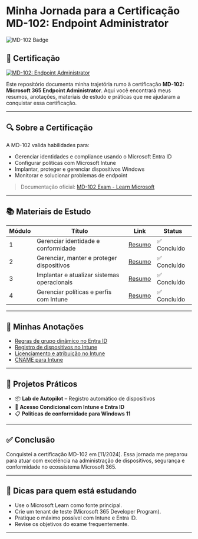 # Minha Jornada para a Certificação MD-102: Endpoint Administrator

![MD-102 Badge](https://img.shields.io/badge/Microsoft%20Certified-Endpoint%20Administrator-blue)

## 🏅 Certificação

[![MD-102: Endpoint Administrator](https://images.credly.com/size/340x340/images/[1D9B3F7D212FCBD0]/md-102.png)](https://www.credly.com/badges/[BCQE5D-85CE36])


Este repositório documenta minha trajetória rumo à certificação **MD-102: Microsoft 365 Endpoint Administrator**. Aqui você encontrará meus resumos, anotações, materiais de estudo e práticas que me ajudaram a conquistar essa certificação.

---

## 🔍 Sobre a Certificação

A MD-102 valida habilidades para:

- Gerenciar identidades e compliance usando o Microsoft Entra ID
- Configurar políticas com Microsoft Intune
- Implantar, proteger e gerenciar dispositivos Windows
- Monitorar e solucionar problemas de endpoint

> Documentação oficial: [MD-102 Exam - Learn Microsoft](https://learn.microsoft.com/en-us/certifications/exams/md-102/)

---

## 📚 Materiais de Estudo

| Módulo | Título | Link | Status |
|-------|--------|------|--------|
| 1 | Gerenciar identidade e conformidade | [Resumo](./resumos/modulo1.md) | ✅ Concluído |
| 2 | Gerenciar, manter e proteger dispositivos | [Resumo](./resumos/modulo2.md) | ✅ Concluído |
| 3 | Implantar e atualizar sistemas operacionais | [Resumo](./resumos/modulo3.md) | ✅ Concluído |
| 4 | Gerenciar políticas e perfis com Intune | [Resumo](./resumos/modulo4.md) | ✅ Concluído |

---

## 📝 Minhas Anotações

- [Regras de grupo dinâmico no Entra ID](./anotacoes/grupo-dinamico.md)
- [Registro de dispositivos no Intune](./anotacoes/registro-dispositivo.md)
- [Licenciamento e atribuição no Intune](./anotacoes/licenciamento.md)
- [CNAME para Intune](./anotacoes/cname-intune.md)

---

## 🧪 Projetos Práticos

- 📦 **Lab de Autopilot** – Registro automático de dispositivos
- 🔐 **Acesso Condicional com Intune e Entra ID**
- 📋 **Políticas de conformidade para Windows 11**

---

## ✅ Conclusão

Conquistei a certificação MD-102 em [11/2024]. Essa jornada me preparou para atuar com excelência na administração de dispositivos, segurança e conformidade no ecossistema Microsoft 365.

---

## 📌 Dicas para quem está estudando

- Use o Microsoft Learn como fonte principal.
- Crie um tenant de teste (Microsoft 365 Developer Program).
- Pratique o máximo possível com Intune e Entra ID.
- Revise os objetivos do exame frequentemente.

---


